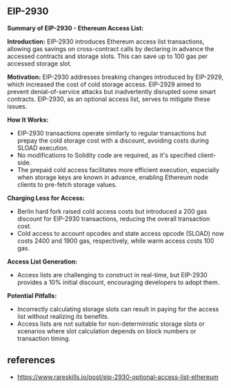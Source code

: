 ## EIP-2930
 **Summary of EIP-2930 - Ethereum Access List:**

**Introduction:**
EIP-2930 introduces Ethereum access list transactions, allowing gas savings on cross-contract calls by declaring in advance the accessed contracts and storage slots. This can save up to 100 gas per accessed storage slot.

**Motivation:**
EIP-2930 addresses breaking changes introduced by EIP-2929, which increased the cost of cold storage access. EIP-2929 aimed to prevent denial-of-service attacks but inadvertently disrupted some smart contracts. EIP-2930, as an optional access list, serves to mitigate these issues.

**How It Works:**
- EIP-2930 transactions operate similarly to regular transactions but prepay the cold storage cost with a discount, avoiding costs during SLOAD execution.
- No modifications to Solidity code are required, as it's specified client-side.
- The prepaid cold access facilitates more efficient execution, especially when storage keys are known in advance, enabling Ethereum node clients to pre-fetch storage values.

**Charging Less for Access:**
- Berlin hard fork raised cold access costs but introduced a 200 gas discount for EIP-2930 transactions, reducing the overall transaction cost.
- Cold access to account opcodes and state access opcode (SLOAD) now costs 2400 and 1900 gas, respectively, while warm access costs 100 gas.


**Access List Generation:**
- Access lists are challenging to construct in real-time, but EIP-2930 provides a 10% initial discount, encouraging developers to adopt them.

**Potential Pitfalls:**
- Incorrectly calculating storage slots can result in paying for the access list without realizing its benefits.
- Access lists are not suitable for non-deterministic storage slots or scenarios where slot calculation depends on block numbers or transaction timing.

 
## references
- https://www.rareskills.io/post/eip-2930-optional-access-list-ethereum

